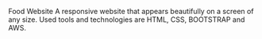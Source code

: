  Food Website 
A responsive website that appears beautifully on a screen of any size.
Used tools and technologies are HTML, CSS, BOOTSTRAP and AWS.

